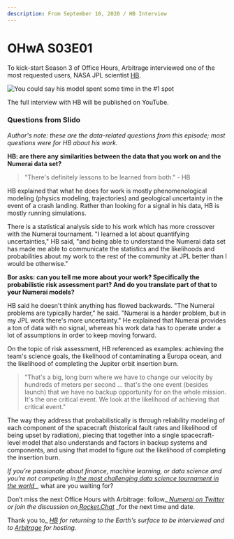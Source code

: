 ```yaml
---
description: From September 10, 2020 / HB Interview
---
```


# OHwA S03E01

To kick-start Season 3 of Office Hours, Arbitrage interviewed one of the most requested users, NASA JPL scientist [HB](https://numer.ai/hb).

![You could say his model spent some time in the #1 spot](../../../../.gitbook/assets/hb.png)

The full interview with HB will be published on YouTube.

### Questions from Slido

_Author's note: these are the data-related questions from this episode; most questions were for HB about his work._

**HB: are there any similarities between the data that you work on and the Numerai data set?**

> "There's definitely lessons to be learned from both." - HB

HB explained that what he does for work is mostly phenomenological modeling (physics modeling, trajectories) and geological uncertainty in the event of a crash landing. Rather than looking for a signal in his data, HB is mostly running simulations.

There is a statistical analysis side to his work which has more crossover with the Numerai tournament. "I learned a lot about quantifying uncertainties," HB said, "and being able to understand the Numerai data set has made me able to communicate the statistics and the likelihoods and probabilities about my work to the rest of the community at JPL better than I would be otherwise."

**Bor asks: can you tell me more about your work? Specifically the probabilistic risk assessment part? And do you translate part of that to your Numerai models?**

HB said he doesn't think anything has flowed backwards. "The Numerai problems are typically harder," he said. "Numerai is a harder problem, but in my JPL work there's more uncertainty." He explained that Numerai provides a ton of data with no signal, whereas his work data has to operate under a lot of assumptions in order to keep moving forward.

On the topic of risk assessment, HB referenced as examples: achieving the team's science goals, the likelihood of contaminating a Europa ocean, and the likelihood of completing the Jupiter orbit insertion burn.

> "That's a big, long burn where we have to change our velocity by hundreds of meters per second ... that's the one event (besides launch) that we have no backup opportunity for on the whole mission. It's the one critical event. We look at the likelihood of achieving that critical event."

The way they address that probabilistically is through reliability modeling of each component of the spacecraft (historical fault rates and likelihood of being upset by radiation), piecing that together into a single spacecraft-level model that also understands and factors in backup systems and components, and using that model to figure out the likelihood of completing the insertion burn.

_If you’re passionate about finance, machine learning, or data science and you’re not competing in_[ _the most challenging data science tournament in the world_](https://numer.ai/tournament)\_, what are you waiting for?

Don’t miss the next Office Hours with Arbitrage : follow\_[ _Numerai on Twitter_](http://twitter.com/numerai) _or join the discussion on_[ _Rocket.Chat_](https://community.numer.ai/home) \_for the next time and date.

Thank you to\_ [_HB_](https://numer.ai/hb) _for returning to the Earth's surface to be interviewed_ _and to_ [_Arbitrage_](https://numer.ai/arbitrage) _for hosting._
